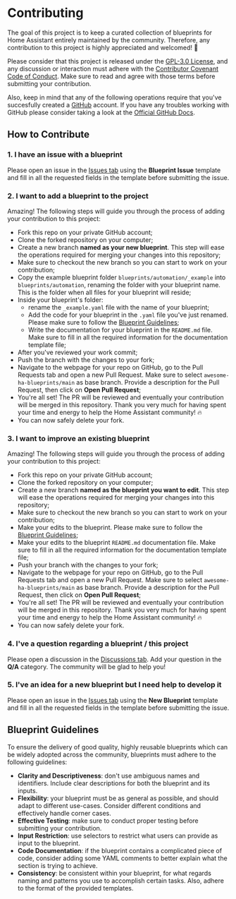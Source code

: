 # Contributing

The goal of this project is to keep a curated collection of blueprints for Home Assistant entirely maintained by the community. Therefore, any contribution to this project is highly appreciated and welcomed! :rocket:

Please consider that this project is released under the [GPL-3.0 License](LICENSE), and any discussion or interaction must adhere with the [Contributor Covenant Code of Conduct](CODE_OF_CONDUCT.md). Make sure to read and agree with those terms before submitting your contribution.

Also, keep in mind that any of the following operations require that you've succesfully created a [GitHub](https://github.com/) account. If you have any troubles working with GitHub please consider taking a look at the [Official GitHub Docs](https://docs.github.com/).
## How to Contribute

### 1. I have an issue with a blueprint

Please open an issue in the [Issues tab](https://github.com/EPMatt/awesome-ha-blueprints/issues) using the **Blueprint Issue** template and fill in all the requested fields in the template before submitting the issue.

### 2. I want to add a blueprint to the project

Amazing! The following steps will guide you through the process of adding your contribution to this project:

* Fork this repo on your private GitHub account;
* Clone the forked repository on your computer;
* Create a new branch **named as your new blueprint**. This step will ease the operations required for merging your changes into this repository;
* Make sure to checkout the new branch so you can start to work on your contribution;
* Copy the example blueprint folder `blueprints/automation/_example` into `blueprints/automation`, renaming the folder with your blueprint name. This is the folder when all files for your blueprint will reside;
* Inside your blueprint's folder:
  * rename the `_example.yaml` file with the name of your blueprint;
  * Add the code for your blueprint in the `.yaml` file you've just renamed. Please make sure to follow the [Blueprint Guidelines](CONTRIBUTING.md#Blueprint-Guidelines);
  * Write the documentation for your blueprint in the `README.md` file. Make sure to fill in all the required information for the documentation template file;
* After you've reviewed your work commit;
* Push the branch with the changes to your fork;
* Navigate to the webpage for your repo on GitHub, go to the Pull Requests tab and open a new Pull Request. Make sure to select `awesome-ha-blueprints/main` as base branch. Provide a description for the Pull Request, then click on **Open Pull Request**;
* You're all set! The PR will be reviewed and eventually your contribution will be merged in this repository. Thank you very much for having spent your time and energy to help the Home Assistant community! :fire:
* You can now safely delete your fork.

### 3. I want to improve an existing blueprint
Amazing! The following steps will guide you through the process of adding your contribution to this project:

* Fork this repo on your private GitHub account;
* Clone the forked repository on your computer;
* Create a new branch **named as the blueprint you want to edit**. This step will ease the operations required for merging your changes into this repository;
* Make sure to checkout the new branch so you can start to work on your contribution;
* Make your edits to the blueprint. Please make sure to follow the [Blueprint Guidelines](CONTRIBUTING.md#Blueprint-Guidelines);
* Make your edits to the blueprint `README.md` documentation file. Make sure to fill in all the required information for the documentation template file;
* Push your branch with the changes to your fork;
* Navigate to the webpage for your repo on GitHub, go to the Pull Requests tab and open a new Pull Request. Make sure to select `awesome-ha-blueprints/main` as base branch. Provide a description for the Pull Request, then click on **Open Pull Request**;
* You're all set! The PR will be reviewed and eventually your contribution will be merged in this repository. Thank you very much for having spent your time and energy to help the Home Assistant community! :fire:
* You can now safely delete your fork.

### 4. I've a question regarding a blueprint / this project

Please open a discussion in the [Discussions tab](https://github.com/EPMatt/awesome-ha-blueprints/discussions). Add your question in the **Q/A** category. The community will be glad to help you!

### 5. I've an idea for a new blueprint but I need help to develop it

Please open an issue in the [Issues tab](https://github.com/EPMatt/awesome-ha-blueprints/discussions) using the **New Blueprint** template and fill in all the requested fields in the template before submitting the issue.

## Blueprint Guidelines

To ensure the delivery of good quality, highly reusable blueprints which can be widely adopted across the community, blueprints must adhere to the following guidelines:

* **Clarity and Descriptiveness**: don't use ambiguous names and identifiers. Include clear descriptions for both the blueprint and its inputs.
* **Flexibility**: your blueprint must be as general as possible, and should adapt to different use-cases. Consider different conditions and effectively handle corner cases.
* **Effective Testing**: make sure to conduct proper testing before submitting your contribution.
* **Input Restriction**: use selectors to restrict what users can provide as input to the blueprint.
* **Code Documentation**: if the blueprint contains a complicated piece of code, consider adding some YAML comments to better explain what the section is trying to achieve.
* **Consistency**: be consistent within your blueprint, for what regards naming and patterns you use to accomplish certain tasks. Also, adhere to the format of the provided templates.
